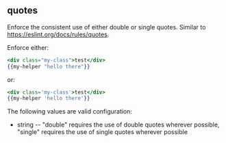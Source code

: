 ## quotes

Enforce the consistent use of either double or single quotes. Similar to https://eslint.org/docs/rules/quotes.

Enforce either:

```hbs
<div class="my-class">test</div>
{{my-helper "hello there"}}
```

or:

```hbs
<div class='my-class'>test</div>
{{my-helper 'hello there'}}
```

The following values are valid configuration:

  * string -- "double" requires the use of double quotes wherever possible, "single" requires the use of single quotes wherever possible
